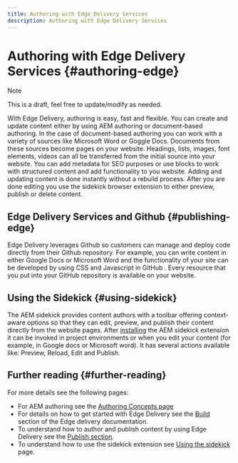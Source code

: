 ```yaml
---
title: Authoring with Edge Delivery Services
description: Authoring with Edge Delivery Services
---
```


# Authoring with Edge Delivery Services {#authoring-edge}

>[!NOTE]
>
>This is a draft, feel free to update/modify as needed.

With Edge Delivery, authoring is easy, fast and flexible. You can create and update content either by using AEM authoring or document-based authoring. In the case of document-based authoring  you can work with a variety of sources like Microsoft Word or Goggle Docs. Documents from these sources become pages on your website. Headings, lists, images, font elements, videos can all be transferred from the initial source into your website. You can add metadata for SEO purposes or use blocks to work with structured content and add functionality to you website. Adding and updating content is done instantly without a rebuild process.  After you are done editing you use the sidekick browser extension to either preview, publish or delete content.

## Edge Delivery Services and Github {#publishing-edge}

Edge Delivery leverages Github so customers can manage and deploy code directly from their Github repository. For example, you can write content in either Google Docs or Microsoft Word and the functionality of your site can be developed by using CSS and Javascript in GitHub . Every resource that you put into your GitHub repository is available on your website.

## Using the Sidekick {#using-sidekick}

​​The AEM sidekick provides content authors with a toolbar offering context-aware options so that they can edit, preview, and publish their content directly from the website pages. After [installing](https://www.hlx.live/docs/sidekick-extension) the AEM sidekick extension it can be invoked in project environments or when you edit your content (for example, in Google docs or Microsoft word). It has several actions available like: Preview, Reload, Edit and Publish.

## Further reading {#further-reading}

For more details see the following pages:

* For AEM authoring see the [Authoring Concepts page](https://experienceleague.adobe.com/docs/experience-manager-cloud-service/content/sites/authoring/getting-started/concepts.html)
* For details on how to get started with Edge Delivery see the [Build](https://www.hlx.live/docs/#build) section of the Edge delivery documentation.
* To understand how to author and publish content by using Edge Delivery see the [Publish section](https://www.hlx.live/docs/authoring).
* To understand how to use the sidekick extension see [Using the sidekick](https://www.hlx.live/docs/sidekick) page.
